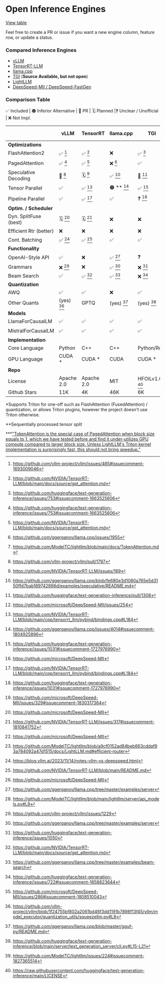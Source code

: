 # Open Inference Engines

[View table](https://github.com/lapp0/lm-inference-engines/blob/main/README.md)

Feel free to create a PR or issue if you want a new engine column, feature row, or update a status. 

### Compared Inference Engines

- [vLLM](https://github.com/vllm-project/vllm/)
- [TensorRT-LLM](https://github.com/NVIDIA/TensorRT-LLM)
- [llama.cpp](https://github.com/ggerganov/llama.cpp/)
- [TGI](https://github.com/huggingface/text-generation-inference/) (**Source Available, but not open**)
- [LightLLM](https://github.com/ModelTC/lightllm)
- [DeepSpeed-MII / DeepSpeed-FastGen](https://github.com/microsoft/DeepSpeed-MII)


### Comparison Table

 ✅ Included | 🟠 Inferior Alternative | 🔨 PR | 🗓️ Planned |❓ Unclear / Unofficial | ❌ Not Impl.



|                          | vLLM       | TensorRT       | llama.cpp    | TGI         | LightLLM    | DS Fastgen  |
|--------------------------|------------|----------------|--------------|-------------|-------------|-------------|
| **Optimizations**        |            |                |              |             |             |             |
| FlashAttention2           | ✅ [^4]    | ✅ [^16]        | ❌              | ✅ [^1]     | ✅           | ✅         |
| PagedAttention           | ✅ [^1]    | ✅ [^16]        | ❌ [^10]     | ✅          | 🟠 ***  [^19]    |  ✅         |
| Speculative Decoding     | 🔨 [^8]    | 🗓️ [^2]        | ✅ [^11]     | 🔨 [^3]     | ❌           |  ❌ [^27]       |
| Tensor Parallel          | ✅         | ✅ [^17]        | 🟠 ** [^12]     | ✅ [^5]     | ✅         | ✅ [^25]         |
| Pipeline Parallel        | ✅         | ✅ [^17]        | ✅           | ❓ [^5]     | ❌           | ❌ [^26]            |
| **Optim. / Scheduler**      |            |                |              |             |            |           |
| Dyn. SplitFuse (best)     | 🗓️ [^25]   | 🗓️ [^29]       | ❌          | ❌          | ❌           | ✅ [^25]       |
| Efficient Rtr (better)    | ❌       | ❌               | ❌           | ❌          | ✅ [^24]    | ❌          |
| Cont. Batching           | ✅ [^22]   | ✅ [^23]        | ✅           | ✅          | ❌           | ✅ [^25]       |
| **Functionality**        |            |                |              |             |             |             |
| OpenAI-Style API         | ✅         | ❌              | ✅ [^13]     | ❓           | ✅ [^20]     |  ❌            |
| Grammars                 | ❌ [^9]    | ❌              | ✅ [^13]     | ❌ [^6]     | ❌           | ❌         |
| Beam Search              | ✅         | ✅ [^16]        | ✅ [^14]     | ❌ [^7]     | ❌           | ❌ [^28]            |
| **Quantization**         |            |                |              |             |             |             |
| AWQ                      | ✅         | ✅              | ❌           | ✅          | ❌           | ❌             |
| Other Quants             | (yes) [^30]  | GPTQ         | (yes) [^31]  | (yes) [^18] | ?           |  ?          |
| **Models**               |            |                |              |             |             |             |
| LlamaForCausalLM         | ✅         | ✅              | ✅           | ✅          | ✅           |  ✅          |
| MistralForCausalLM       | ✅         | ✅              | ✅           | ✅          | 🗓️ [^21]    |   ✅         |
| **Implementation**       |            |                |              |             |             |             |
| Core Language            | Python     | C++            | C++          | Python/Rust | Python      | Python        |
| GPU Language             | CUDA *     | CUDA *         | CUDA         | CUDA *      | Triton/CUDA | CUDA *        |
| **Repo**                 |            |                |              |             |             |             |
| License                  | Apache 2.0 | Apache 2.0     | MIT          | HFOILv1.0 [^15] | Apache 2.0 | Apache 2.0            |
| Github Stars             | 11K        | 4K             | 46K          | 6K          | 1K          |  1K            |


*Supports Triton for one-off such as FlashAttention (FusedAttention) / quantization, or allows Triton plugins, however the project doesn't use Triton otherwise.

**Sequentially processed tensor split

***["TokenAttention is the special case of PagedAttention when block size equals to 1, which we have tested before and find it under-utilizes GPU compute compared to larger block size. Unless LightLLM's Triton kernel implementation is surprisingly fast, this should not bring speedup."](https://github.com/vllm-project/vllm/issues/670#issuecomment-1664683953)

[^1]: https://github.com/huggingface/text-generation-inference/issues/753#issuecomment-1663525606
[^2]: https://github.com/NVIDIA/TensorRT-LLM/issues/169
[^3]: https://github.com/huggingface/text-generation-inference/pull/1308
[^4]: https://github.com/vllm-project/vllm/issues/485#issuecomment-1693009046
[^5]: https://github.com/huggingface/text-generation-inference/issues/1031#issuecomment-1727976990
[^6]: https://github.com/huggingface/text-generation-inference/issues/1050
[^7]: https://github.com/huggingface/text-generation-inference/issues/722#issuecomment-1658823644
[^8]: https://github.com/vllm-project/vllm/pull/1797
[^9]: https://github.com/vllm-project/vllm/issues/1229
[^10]: https://github.com/ggerganov/llama.cpp/issues/1955
[^11]: https://github.com/ggerganov/llama.cpp/blob/fe680e3d1080a765e5d3150ffd7bab189742898d/examples/speculative/README.md
[^12]: https://github.com/ggerganov/llama.cpp/issues/4014#issuecomment-1804925896
[^13]: https://github.com/ggerganov/llama.cpp/tree/master/examples/server
[^14]: https://github.com/ggerganov/llama.cpp/tree/master/examples/beam-search
[^15]: https://raw.githubusercontent.com/huggingface/text-generation-inference/main/LICENSE
[^16]: https://github.com/NVIDIA/TensorRT-LLM/blob/main/docs/source/gpt_attention.md
[^17]: https://github.com/NVIDIA/TensorRT-LLM/blob/main/cpp/tensorrt_llm/pybind/bindings.cpp#L184
[^18]: https://github.com/huggingface/text-generation-inference/blob/main/server/text_generation_server/cli.py#L15-L21
[^19]: https://github.com/ModelTC/lightllm/blob/main/docs/TokenAttention.md
[^20]: https://github.com/ModelTC/lightllm/blob/main/lightllm/server/api_models.py#L9
[^21]: https://github.com/ModelTC/lightllm/issues/224#issuecomment-1827365514
[^22]: https://blog.vllm.ai/2023/11/14/notes-vllm-vs-deepspeed.html
[^23]: https://github.com/NVIDIA/TensorRT-LLM/blob/main/README.md
[^24]: https://github.com/ModelTC/lightllm/blob/a9cf0152ad84beb663cddaf93a784092a47d1515/docs/LightLLM.md#efficient-router
[^25]: https://github.com/microsoft/DeepSpeed-MII
[^26]: https://github.com/microsoft/DeepSpeed-MII/issues/329#issuecomment-1830317364
[^27]: https://github.com/microsoft/DeepSpeed-MII/issues/254
[^28]: https://github.com/microsoft/DeepSpeed-MII/issues/286#issuecomment-1808510043
[^29]: https://github.com/NVIDIA/TensorRT-LLM/issues/317#issuecomment-1810841752
[^30]: https://github.com/vllm-project/vllm/blob/1f24755bf802a2061bd46f3dd1191b7898f13f45/vllm/model_executor/quantization_utils/squeezellm.py#L8
[^31]: https://github.com/ggerganov/llama.cpp/blob/master/gguf-py/README.md
